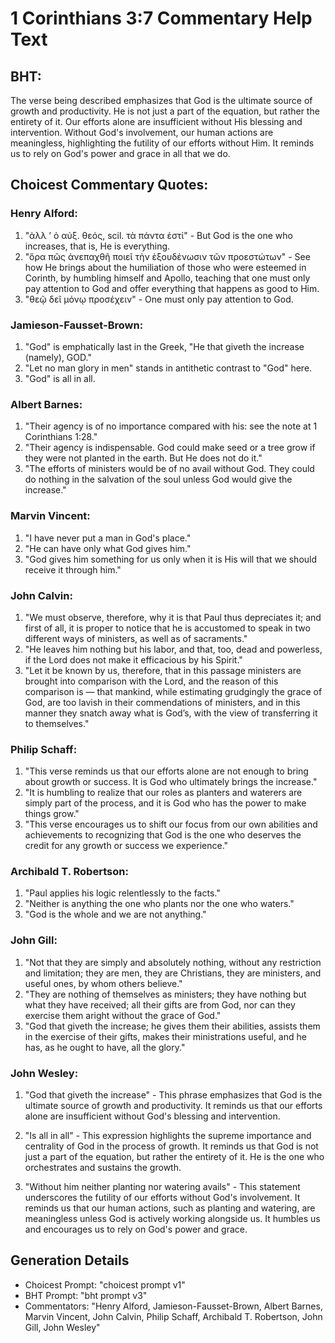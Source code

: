 # 1 Corinthians 3:7 Commentary Help Text

## BHT:
The verse being described emphasizes that God is the ultimate source of growth and productivity. He is not just a part of the equation, but rather the entirety of it. Our efforts alone are insufficient without His blessing and intervention. Without God's involvement, our human actions are meaningless, highlighting the futility of our efforts without Him. It reminds us to rely on God's power and grace in all that we do.

## Choicest Commentary Quotes:
### Henry Alford:
1. "ἀλλ ʼ ὁ αὐξ. θεός, scil. τὰ πάντα ἐστί" - But God is the one who increases, that is, He is everything.
2. "ὅρα πῶς ἀνεπαχθῆ ποιεῖ τὴν ἐξουδένωσιν τῶν προεστώτων" - See how He brings about the humiliation of those who were esteemed in Corinth, by humbling himself and Apollo, teaching that one must only pay attention to God and offer everything that happens as good to Him.
3. "θεῷ δεῖ μόνῳ προσέχειν" - One must only pay attention to God.

### Jamieson-Fausset-Brown:
1. "God" is emphatically last in the Greek, "He that giveth the increase (namely), GOD."
2. "Let no man glory in men" stands in antithetic contrast to "God" here.
3. "God" is all in all.

### Albert Barnes:
1. "Their agency is of no importance compared with his: see the note at 1 Corinthians 1:28."
2. "Their agency is indispensable. God could make seed or a tree grow if they were not planted in the earth. But He does not do it."
3. "The efforts of ministers would be of no avail without God. They could do nothing in the salvation of the soul unless God would give the increase."

### Marvin Vincent:
1. "I have never put a man in God's place."
2. "He can have only what God gives him."
3. "God gives him something for us only when it is His will that we should receive it through him."

### John Calvin:
1. "We must observe, therefore, why it is that Paul thus depreciates it; and first of all, it is proper to notice that he is accustomed to speak in two different ways of ministers, as well as of sacraments."
2. "He leaves him nothing but his labor, and that, too, dead and powerless, if the Lord does not make it efficacious by his Spirit."
3. "Let it be known by us, therefore, that in this passage ministers are brought into comparison with the Lord, and the reason of this comparison is — that mankind, while estimating grudgingly the grace of God, are too lavish in their commendations of ministers, and in this manner they snatch away what is God’s, with the view of transferring it to themselves."

### Philip Schaff:
1. "This verse reminds us that our efforts alone are not enough to bring about growth or success. It is God who ultimately brings the increase."
2. "It is humbling to realize that our roles as planters and waterers are simply part of the process, and it is God who has the power to make things grow."
3. "This verse encourages us to shift our focus from our own abilities and achievements to recognizing that God is the one who deserves the credit for any growth or success we experience."

### Archibald T. Robertson:
1. "Paul applies his logic relentlessly to the facts."
2. "Neither is anything the one who plants nor the one who waters."
3. "God is the whole and we are not anything."

### John Gill:
1. "Not that they are simply and absolutely nothing, without any restriction and limitation; they are men, they are Christians, they are ministers, and useful ones, by whom others believe."
2. "They are nothing of themselves as ministers; they have nothing but what they have received; all their gifts are from God, nor can they exercise them aright without the grace of God."
3. "God that giveth the increase; he gives them their abilities, assists them in the exercise of their gifts, makes their ministrations useful, and he has, as he ought to have, all the glory."

### John Wesley:
1. "God that giveth the increase" - This phrase emphasizes that God is the ultimate source of growth and productivity. It reminds us that our efforts alone are insufficient without God's blessing and intervention.

2. "Is all in all" - This expression highlights the supreme importance and centrality of God in the process of growth. It reminds us that God is not just a part of the equation, but rather the entirety of it. He is the one who orchestrates and sustains the growth.

3. "Without him neither planting nor watering avails" - This statement underscores the futility of our efforts without God's involvement. It reminds us that our human actions, such as planting and watering, are meaningless unless God is actively working alongside us. It humbles us and encourages us to rely on God's power and grace.


## Generation Details
- Choicest Prompt: "choicest prompt v1"
- BHT Prompt: "bht prompt v3"
- Commentators: "Henry Alford, Jamieson-Fausset-Brown, Albert Barnes, Marvin Vincent, John Calvin, Philip Schaff, Archibald T. Robertson, John Gill, John Wesley"
